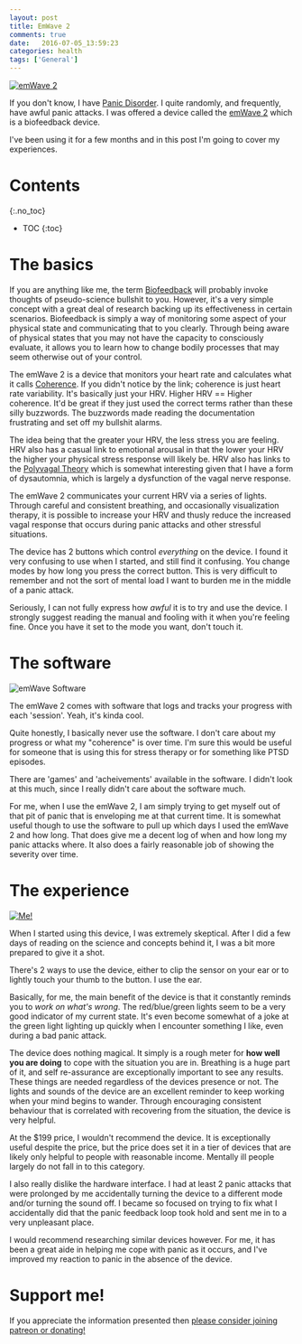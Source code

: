 ```yaml
---
layout: post
title: EmWave 2
comments: true
date:   2016-07-05_13:59:23 
categories: health
tags: ['General']
---
```


[![emWave 2](/assets/emwave/Thumbnails/device.jpg)](/assets/emwave/device.jpg)

If you don't know, I have [Panic Disorder](https://en.wikipedia.org/wiki/Panic_disorder). I quite randomly, and frequently, have awful panic attacks. I was offered a device called the [emWave 2](http://store.heartmath.com/emwave2) which is a biofeedback device.

I've been using it for a few months and in this post I'm going to cover my experiences.

<!--more-->

# Contents
{:.no_toc}
* TOC
{:toc}

# The basics

If you are anything like me, the term [Biofeedback](https://en.wikipedia.org/wiki/Biofeedback) will probably invoke thoughts of pseudo-science bullshit to you. However, it's a very simple concept with a great deal of research backing up its effectiveness in certain scenarios. Biofeedback is simply a way of monitoring some aspect of your physical state and communicating that to you clearly. Through being aware of physical states that you may not have the capacity to consciously evaluate, it allows you to learn how to change bodily processes that may seem otherwise out of your control.

The emWave 2 is a device that monitors your heart rate and calculates what it calls [Coherence](https://en.wikipedia.org/wiki/Heart_rate_variability). If you didn't notice by the link; coherence is just heart rate variability. It's basically just your HRV. Higher HRV == Higher coherence. It'd be great if they just used the correct terms rather than these silly buzzwords. The buzzwords made reading the documentation frustrating and set off my bullshit alarms.

The idea being that the greater your HRV, the less stress you are feeling. HRV also has a casual link to emotional arousal in that the lower your HRV the higher your physical stress response will likely be. HRV also has links to the [Polyvagal Theory](https://en.wikipedia.org/wiki/Polyvagal_Theory) which is somewhat interesting given that I have a form of dysautomnia, which is largely a dysfunction of the vagal nerve response.

The emWave 2 communicates your current HRV via a series of lights. Through careful and consistent breathing, and occasionally visualization therapy, it is possible to increase your HRV and thusly reduce the increased vagal response that occurs during panic attacks and other stressful situations.

The device has 2 buttons which control _everything_ on the device. I found it very confusing to use when I started, and still find it confusing. You change modes by how long you press the correct button. This is very difficult to remember and not the sort of mental load I want to burden me in the middle of a panic attack.

Seriously, I can not fully express how _awful_ it is to try and use the device. I strongly suggest reading the manual and fooling with it when you're feeling fine. Once you have it set to the mode you want, don't touch it.

# The software

![emWave Software](/assets/emwave/Software.png)

The emWave 2 comes with software that logs and tracks your progress with each 'session'. Yeah, it's kinda cool.

Quite honestly, I basically never use the software. I don't care about my progress or what my "coherence" is over time. I'm sure this would be useful for someone that is using this for stress therapy or for something like PTSD episodes.

There are 'games' and 'acheivements' available in the software. I didn't look at this much, since I really didn't care about the software much.

For me, when I use the emWave 2, I am simply trying to get myself out of that pit of panic that is enveloping me at that current time. It is somewhat useful though to use the software to pull up which days I used the emWave 2 and how long. That does give me a decent log of when and how long my panic attacks where. It also does a fairly reasonable job of showing the severity over time.

# The experience

[![Me!](/assets/emwave/Thumbnails/face.jpg)](/assets/emwave/face.jpg)

When I started using this device, I was extremely skeptical. After I did a few days of reading on the science and concepts behind it, I was a bit more prepared to give it a shot.

There's 2 ways to use the device, either to clip the sensor on your ear or to lightly touch your thumb to the button. I use the ear.

Basically, for me, the main benefit of the device is that it constantly reminds you to _work on what's wrong_. The red/blue/green lights seem to be a very good indicator of my current state. It's even become somewhat of a joke at the green light lighting up quickly when I encounter something I like, even during a bad panic attack.

The device does nothing magical. It simply is a rough meter for __how well you are doing__ to cope with the situation you are in. Breathing is a huge part of it, and self re-assurance are exceptionally important to see any results. These things are needed regardless of the devices presence or not. The lights and sounds of the device are an excellent reminder to keep working when your mind begins to wander. Through encouraging consistent behaviour that is correlated with recovering from the situation, the device is very helpful.

At the $199 price, I wouldn't recommend the device. It is exceptionally useful despite the price, but the price does set it in a tier of devices that are likely only helpful to people with reasonable income. Mentally ill people largely do not fall in to this category.

I also really dislike the hardware interface. I had at least 2 panic attacks that were prolonged by me accidentally turning the device to a different mode and/or turning the sound off. I became so focused on trying to fix what I accidentally did that the panic feedback loop took hold and sent me in to a very unpleasant place.

I would recommend researching similar devices however. For me, it has been a great aide in helping me cope with panic as it occurs, and I've improved my reaction to panic in the absence of the device.

# Support me!

If you appreciate the information presented then <a href="/DonateNow/">please consider joining patreon or donating!</a>





